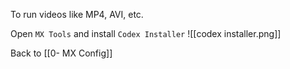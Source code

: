 To run videos like MP4, AVI, etc. 

Open `MX Tools` and install `Codex Installer` 
![[codex installer.png]]

Back to [[0- MX Config]]